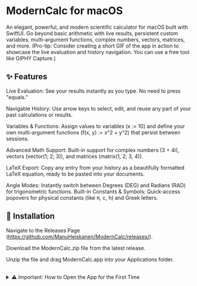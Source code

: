 # ModernCalc for macOS


An elegant, powerful, and modern scientific calculator for macOS built with SwiftUI. Go beyond basic arithmetic with live results, persistent custom variables, multi-argument functions, complex numbers, vectors, matrices, and more.
(Pro-tip: Consider creating a short GIF of the app in action to showcase the live evaluation and history navigation. You can use a free tool like GIPHY Capture.)

## ✨ Features

Live Evaluation: See your results instantly as you type. No need to press "equals."

Navigable History: Use arrow keys to select, edit, and reuse any part of your past calculations or results.

Variables & Functions: Assign values to variables (x := 10) and define your own multi-argument functions (f(x, y) := x^2 + y^2) that persist between sessions.

Advanced Math Support: Built-in support for complex numbers (3 + 4i), vectors (vector(1; 2; 3)), and matrices (matrix(1, 2; 3, 4)).

LaTeX Export: Copy any entry from your history as a beautifully formatted LaTeX equation, ready to be pasted into your documents.

Angle Modes: Instantly switch between Degrees (DEG) and Radians (RAD) for trigonometric functions.
Built-in Constants & Symbols: Quick-access popovers for physical constants (like π, c, h) and Greek letters.

## 🚀 Installation
Navigate to the Releases Page (https://github.com/ManuHeiskanen/ModernCalc/releases/).

Download the ModernCalc.zip file from the latest release.

Unzip the file and drag ModernCalc.app into your Applications folder.

<br/>
<details>
<summary>⚠️ Important: How to Open the App for the First Time</summary>
<br/>
Because this app is not distributed through the App Store, macOS Gatekeeper will show a warning the first time you try to open it. You only need to perform these steps once:
Right-click (or Control-click) on the ModernCalc.app icon.
Select "Open" from the context menu.
A dialog will appear. Click the "Open" button to confirm.
After this initial step, you can open the app normally by double-clicking it.
</details>

